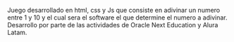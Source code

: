 Juego desarrollado en html, css y Js que consiste en adivinar un numero entre 1 y 10 y el cual sera el software el que determine el numero a adivinar.
Desarrollo por parte de las actividades de Oracle Next Education y Alura Latam.
